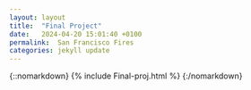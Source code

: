 ```yaml
---
layout: layout
title:  "Final Project"
date:   2024-04-20 15:01:40 +0100
permalink:  San Francisco Fires
categories: jekyll update
---
```


{::nomarkdown}
{% include Final-proj.html %}
{:/nomarkdown}
